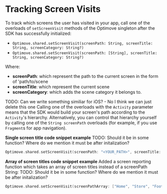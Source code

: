 # Tracking Screen Visits
To track which screens the user has visited in your app, call one of the overloads of `setScreenVisit` methods of the Optimove singleton after the SDK has successfully initialized:
- `Optimove.shared.setScreenVisit(screenPath: String, screenTitle: String, screenCategory: String?)`
- `Optimove.shared.setScreenVisit(screenPath: [String], screenTitle: String, screenCategory: String?)`

Where:
- **screenPath**: which represent the path to the current screen in the form of 'path/to/scene
- **screenTitle**: which represent the current scene
- **screenCategory**: which adds the scene category it belongs to. 

TODO: Can we write something similiar for iOS? - No I think we can just delete this one
Calling one of the overloads with the `Activity` parameter means that the SDK would build your screen's path according to the `Activity`'s hierarchy. Alternatively, you can control that hierarchy yourself by calling one of the `String screenPath` overloads (for example, if you use `Fragment`s for app navigation).

**Single screen title code snippet example**
TODO: Should it be in some function? Where do we mention it must be after initalization?
```swift
Optimove.shared.setScreenVisit(screenPath: "<YOUR_PATH>", screenTitle: "<YOUR_TITLE>", screenCategory: "<OPTIONAL: YOUR_CATEGORY>")
```

**Array of screen titles code snippet example**
Added a screen reporting function which takes an array of screen titles instead of a screenPath String: 
TODO: Should it be in some function? Where do we mention it must be after initalization?
```swift
Optimove.shared.setScreenVisit(screenPathArray: ["Home", "Store", "Footware", "Boots"], screenTitle: "<YOUR_TITLE>", screenCategory: "<OPTIONAL: YOUR_CATEGORY>")
```
